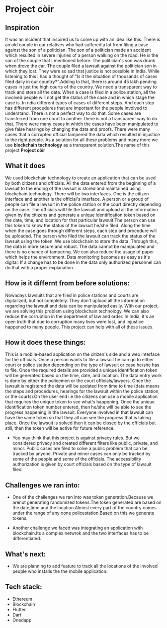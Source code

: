# Project còir



## Inspiration
It was an incident that inspired us to come up with an idea like this. There is an old couple in our relatives who had suffered a lot from filing a case 
against the son of a politician. The son of a politician made an accident which resulted in severe injuries of a person walking on the road. He is the son of                    the couple that I mentioned before. The politician's son was drunk when drove the car. The couple filed a lawsuit against the politician son in which they                        lost. They were so sad that justice is not possible in India. While listening to this  I had a thought of "Is it the situation of thousands of cases filed                        daily in our country?".Adding to that, there is around 45 lakh pending cases in just the high courts of the country. We need a transparent way to track and                      store all the data. When a case is filed in a police station, all the involved people will not get the status of the case and in which stage the case is. In                      ndia different types of cases of different steps. And each step has different procedures that are important for the people involved to understand. There is                      not a perfect way to do that. Some cases are transferred from one court to another.There is not a transparent way to do that. There were many cases in which                      the cases have been manipulated to give false hearings by changing the data and proofs. There were many cases that a corrupted official tampered the data                        which resulted in injustice to the right people. As a solution for all these problems and many more we use **blockchain technology** as a transparent                            solution.The name of this project **Project còir**
      

## What it does
We used blockchain technology to create an application that can be used by both citizens and officials. All the data entered from the beginning of a lawsuit                     to the ending of the lawsuit is stored and maintained using blockchain technology. There will be two interfaces. One is the citizen interface and another is                     the official's interface. A person or a group of people can file a lawsuit in the police station or the court directly depending on the case. The officials                       will file the lawsuit and upload all the information given by the citizens and generate a unique identification token based on the date, time, and location                       for that particular lawsuit.The person can use this token to know the status of the lawsuit he/she filed. Along the time when the case goes through different                     steps, each step and procedure will be uploaded. The person who filed the lawsuit can track the status of the lawsuit using the token. We use blockchain to                       store the data. Through this, the data is more secure and robust. The data cannot be manipulated and there is no chance of tampering. We can also reduce the                     usage of paper which helps the environment. Data monitoring becomes as easy as it's digital. If a change has to be done in the data only authorized personnel                     can do that with a proper explanation.



## How is it differnt from before solutions:
Nowadays lawsuits that are filed in police stations and courts are digitalized, but not completely. They don't upload all the                                                     information regarding the lawsuit and data can be manipulated easily. With our project, we are solving this problem using                                                         blockchain technology. We can also reduce the corruption in the department of law and order. In India, it's an open truth that                                                   due to corruption many lives were lost, and injustice happened to many people. This project can help with all of these issues.



## How it does these things:

This is a mobile-based application on the citizen's side and a web interface for the officials. Once a person wants to file a lawsuit he can go to either court or police station depending on the type of lawsuit or case he/she has to file. Once the required details are provided a unique identification token will be generated based on the time, date, and location. The data entry work is done by either the policemen or the court officials/lawyers. Once the lawsuit is registered the data will be updated from time to time (data means the steps and procedures, hearings for the lawsuit within the police station, or the courts).On the user end i.e the citizens can use a mobile application that requires the unique token to see what's happening. Once the unique identification token number entered, then he/she will be able to see the progress happening in the lawsuit. Everyone involved in that lawsuit can have the same token so that they all can see the progress that is taking place. Once the lawsuit is solved then it can be closed by the officials but still, then the token will be active for future reference.

- You may think that this project is against privacy rules. But we considered privacy and created different filters like public, private, and minor. Public cases are filed to solve a public problem that can be tracked by anyone. Private and minor cases can only be tracked by some of the people and some of the officials. The accessibility authorization is given by court officials based on the type of lawsuit filed.


## Challenges we ran into: 

- One of the challenges we ran into was token generation.Because we arenot generating randomized tokens.The token generated are based on the date,time and the location.Almost every part of the country comes under the range of any oone policestation.Based on this we generate tokens.

- Another challenge we faced was integrating an application with blockchain.Its a complex netwrok and the two interfaces has to be differentiated.

## What's next:

- We are planning to add feature to track all the locations of the involved people who installs the the mobile application.







## Tech stack:

- Ethereum
- Blockchain
- Flutter
- Dart
- Onedapp
